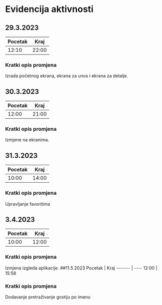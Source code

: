 # Evidencija aktivnosti
## 29.3.2023
Pocetak | Kraj
------- | ----
12:10   | 22:00
### Kratki opis promjena
Izrada početnog ekrana, ekrana za unos i ekrana za detalje.

## 30.3.2023
Pocetak | Kraj
------- | ----
12:00   | 21:00
### Kratki opis promjena
Izmjene na ekranima.

## 31.3.2023
Pocetak | Kraj
------- | ----
10:00   | 14:00
### Kratki opis promjena
Upravljanje favoritima

## 3.4.2023
Pocetak | Kraj
------- | ----
10:00   | 12:00
### Kratki opis promjena
Izmjena izgleda aplikacije.
##11.5.2023
Pocetak | Kraj
------- | ----
12:00   | 15:58
### Kratki opis promjena
Dodavanje pretraživanje gostiju po imenu



